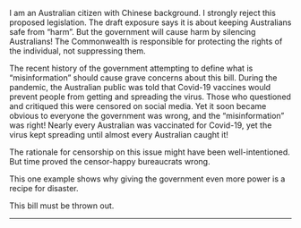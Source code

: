 I am an Australian citizen with Chinese background. I strongly reject this proposed legislation. The draft exposure says it is about
keeping Australians safe from “harm”. But the government will cause harm by silencing Australians! The Commonwealth is
responsible for protecting the rights of the individual, not suppressing them.

The recent history of the government attempting to define what is “misinformation” should cause grave concerns about this bill.
During the pandemic, the Australian public was told that Covid-19 vaccines would prevent people from getting and spreading the
virus. Those who questioned and critiqued this were censored on social media. Yet it soon became obvious to everyone the
government was wrong, and the “misinformation” was right! Nearly every Australian was vaccinated for Covid-19, yet the virus
kept spreading until almost every Australian caught it!

The rationale for censorship on this issue might have been well-intentioned. But time proved the censor-happy bureaucrats
wrong.

This one example shows why giving the government even more power is a recipe for disaster.

This bill must be thrown out.


-----

